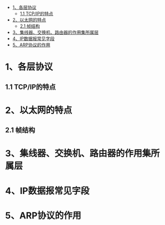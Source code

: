 <!-- TOC -->

- [1、各层协议](#1各层协议)
    - [1.1 TCP/IP的特点](#11-tcpip的特点)
- [2、以太网的特点](#2以太网的特点)
    - [2.1 帧结构](#21-帧结构)
- [3、集线器、交换机、路由器的作用集所属层](#3集线器交换机路由器的作用集所属层)
- [4、IP数据报常见字段](#4ip数据报常见字段)
- [5、ARP协议的作用](#5arp协议的作用)

<!-- /TOC -->
# 1、各层协议
## 1.1 TCP/IP的特点
# 2、以太网的特点
## 2.1 帧结构
# 3、集线器、交换机、路由器的作用集所属层
# 4、IP数据报常见字段
# 5、ARP协议的作用
